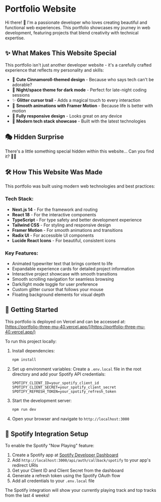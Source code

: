 # Portfolio Website

Hi there! 👋 I'm a passionate developer who loves creating beautiful and functional web experiences. This portfolio showcases my journey in web development, featuring projects that blend creativity with technical expertise.

## ✨ What Makes This Website Special

This portfolio isn't just another developer website - it's a carefully crafted experience that reflects my personality and skills:

- 🌸 **Cute Cinnamoroll-themed design** - Because who says tech can't be adorable?
- 🌙 **Night/space theme for dark mode** - Perfect for late-night coding sessions
- ✨ **Glitter cursor trail** - Adds a magical touch to every interaction
- 🎨 **Smooth animations with Framer Motion** - Because life is better with motion
- 📱 **Fully responsive design** - Looks great on any device
- 🎯 **Modern tech stack showcase** - Built with the latest technologies

## 🎭 Hidden Surprise

There's a little something special hidden within this website... Can you find it? 🕵️‍♀️

## 🛠️ How This Website Was Made

This portfolio was built using modern web technologies and best practices:

### **Tech Stack:**
- **Next.js 14** - For the framework and routing
- **React 18** - For the interactive components
- **TypeScript** - For type safety and better development experience
- **Tailwind CSS** - For styling and responsive design
- **Framer Motion** - For smooth animations and transitions
- **Radix UI** - For accessible UI components
- **Lucide React Icons** - For beautiful, consistent icons

### **Key Features:**
- Animated typewriter text that brings content to life
- Expandable experience cards for detailed project information
- Interactive project showcase with smooth transitions
- Smooth scrolling navigation for seamless browsing
- Dark/light mode toggle for user preference
- Custom glitter cursor that follows your mouse
- Floating background elements for visual depth

## 🚀 Getting Started

This portfolio is deployed on Vercel and can be accessed at: [https://portfolio-three-mu-40.vercel.app/](https://portfolio-three-mu-40.vercel.app/)

To run this project locally:

1. Install dependencies:
   ```bash
   npm install
   ```

2. Set up environment variables:
   Create a `.env.local` file in the root directory and add your Spotify API credentials:
   ```env
   SPOTIFY_CLIENT_ID=your_spotify_client_id
   SPOTIFY_CLIENT_SECRET=your_spotify_client_secret
   SPOTIFY_REFRESH_TOKEN=your_spotify_refresh_token
   ```

3. Start the development server:
   ```bash
   npm run dev
   ```

4. Open your browser and navigate to `http://localhost:3000`

## 🎵 Spotify Integration Setup

To enable the Spotify "Now Playing" feature:

1. Create a Spotify app at [Spotify Developer Dashboard](https://developer.spotify.com/dashboard)
2. Add `http://localhost:3000/api/auth/callback/spotify` to your app's redirect URIs
3. Get your Client ID and Client Secret from the dashboard
4. Generate a refresh token using the Spotify OAuth flow
5. Add all credentials to your `.env.local` file

The Spotify integration will show your currently playing track and top tracks from the last 4 weeks!
